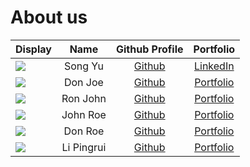 # About us

Display | Name | Github Profile | Portfolio 
--------|:----:|:--------------:|:---------:
![](https://avatars.githubusercontent.com/u/55625337?s=460&u=8cf010d3f5099773aec99b0ebe41c4902552a392&v=4) | Song Yu | [Github](https://github.com/Song0180) | [LinkedIn](https://www.linkedin.com/in/daniel-yu-song/)
![](https://via.placeholder.com/100.png?text=Photo) | Don Joe | [Github](https://github.com/) | [Portfolio](docs/team/johndoe.md)
![](https://via.placeholder.com/100.png?text=Photo) | Ron John | [Github](https://github.com/) | [Portfolio](docs/team/johndoe.md)
![](https://via.placeholder.com/100.png?text=Photo) | John Roe | [Github](https://github.com/) | [Portfolio](docs/team/johndoe.md)
![](https://via.placeholder.com/100.png?text=Photo) | Don Roe | [Github](https://github.com/) | [Portfolio](docs/team/johndoe.md)
![](https://via.placeholder.com/100.png?text=Photo) | Li Pingrui | [Github](https://github.com/) | [Portfolio](docs/team/johndoe.md)
